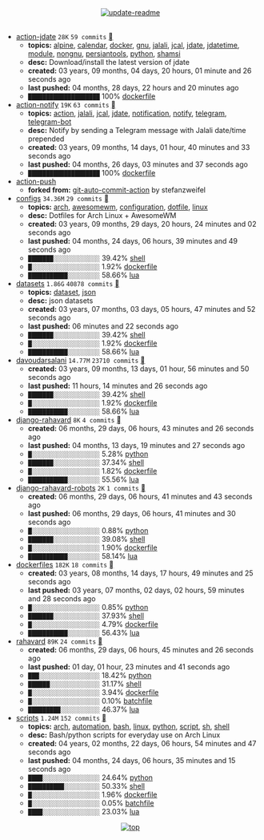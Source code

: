 <div align="center">
<a href="https://github.com/davoudarsalani/davoudarsalani/actions/workflows/update-readme.yml">
<img alt="update-readme" src="https://github.com/davoudarsalani/davoudarsalani/actions/workflows/update-readme.yml/badge.svg">
</a>
</div>
<div align="center">
</div>
<br>

* [action-jdate](https://github.com/davoudarsalani/action-jdate) `28K` `59 commits` [](https://api.github.com/repos/davoudarsalani/action-jdate/zipball)
	+ __topics:__ [alpine](https://github.com/topics/alpine), [calendar](https://github.com/topics/calendar), [docker](https://github.com/topics/docker), [gnu](https://github.com/topics/gnu), [jalali](https://github.com/topics/jalali), [jcal](https://github.com/topics/jcal), [jdate](https://github.com/topics/jdate), [jdatetime](https://github.com/topics/jdatetime), [module](https://github.com/topics/module), [nongnu](https://github.com/topics/nongnu), [persiantools](https://github.com/topics/persiantools), [python](https://github.com/topics/python), [shamsi](https://github.com/topics/shamsi)
	+ __desc:__ Download/install the latest version of jdate
	+ __created:__ 03 years, 09 months, 04 days, 20 hours, 01 minute and 26 seconds ago
	+ __last pushed:__ 04 months, 28 days, 22 hours and 20 minutes ago
	+ `████████████████████`  100% [dockerfile](https://github.com/topics/dockerfile)
* [action-notify](https://github.com/davoudarsalani/action-notify) `19K` `63 commits` [](https://api.github.com/repos/davoudarsalani/action-notify/zipball)
	+ __topics:__ [action](https://github.com/topics/action), [jalali](https://github.com/topics/jalali), [jcal](https://github.com/topics/jcal), [jdate](https://github.com/topics/jdate), [notification](https://github.com/topics/notification), [notify](https://github.com/topics/notify), [telegram](https://github.com/topics/telegram), [telegram-bot](https://github.com/topics/telegram-bot)
	+ __desc:__ Notify by sending a Telegram message with Jalali date/time prepended
	+ __created:__ 03 years, 09 months, 14 days, 01 hour, 40 minutes and 33 seconds ago
	+ __last pushed:__ 04 months, 26 days, 03 minutes and 37 seconds ago
	+ `████████████████████`  100% [dockerfile](https://github.com/topics/dockerfile)
* [action-push](https://github.com/davoudarsalani/action-push)
	+ __forked from:__ [git-auto-commit-action](https://github.com/stefanzweifel/git-auto-commit-action) by stefanzweifel
* [configs](https://github.com/davoudarsalani/configs) `34.36M` `29 commits` [](https://api.github.com/repos/davoudarsalani/configs/zipball)
	+ __topics:__ [arch](https://github.com/topics/arch), [awesomewm](https://github.com/topics/awesomewm), [configuration](https://github.com/topics/configuration), [dotfile](https://github.com/topics/dotfile), [linux](https://github.com/topics/linux)
	+ __desc:__ Dotfiles for Arch Linux + AwesomeWM
	+ __created:__ 03 years, 09 months, 29 days, 20 hours, 24 minutes and 02 seconds ago
	+ __last pushed:__ 04 months, 24 days, 06 hours, 39 minutes and 49 seconds ago
	+ `███████░░░░░░░░░░░░░`  39.42% [shell](https://github.com/topics/shell)
	+ `█░░░░░░░░░░░░░░░░░░░`  1.92% [dockerfile](https://github.com/topics/dockerfile)
	+ `███████████░░░░░░░░░`  58.66% [lua](https://github.com/topics/lua)
* [datasets](https://github.com/davoudarsalani/datasets) `1.86G` `40878 commits` [](https://api.github.com/repos/davoudarsalani/datasets/zipball)
	+ __topics:__ [dataset](https://github.com/topics/dataset), [json](https://github.com/topics/json)
	+ __desc:__ json datasets
	+ __created:__ 03 years, 07 months, 03 days, 05 hours, 47 minutes and 52 seconds ago
	+ __last pushed:__ 06 minutes and 22 seconds ago
	+ `███████░░░░░░░░░░░░░`  39.42% [shell](https://github.com/topics/shell)
	+ `█░░░░░░░░░░░░░░░░░░░`  1.92% [dockerfile](https://github.com/topics/dockerfile)
	+ `███████████░░░░░░░░░`  58.66% [lua](https://github.com/topics/lua)
* [davoudarsalani](https://github.com/davoudarsalani/davoudarsalani) `14.77M` `23710 commits` [](https://api.github.com/repos/davoudarsalani/davoudarsalani/zipball)
	+ __created:__ 03 years, 09 months, 13 days, 01 hour, 56 minutes and 50 seconds ago
	+ __last pushed:__ 11 hours, 14 minutes and 26 seconds ago
	+ `███████░░░░░░░░░░░░░`  39.42% [shell](https://github.com/topics/shell)
	+ `█░░░░░░░░░░░░░░░░░░░`  1.92% [dockerfile](https://github.com/topics/dockerfile)
	+ `███████████░░░░░░░░░`  58.66% [lua](https://github.com/topics/lua)
* [django-rahavard](https://github.com/davoudarsalani/django-rahavard) `8K` `4 commits` [](https://api.github.com/repos/davoudarsalani/django-rahavard/zipball)
	+ __created:__ 06 months, 29 days, 06 hours, 43 minutes and 26 seconds ago
	+ __last pushed:__ 04 months, 13 days, 19 minutes and 27 seconds ago
	+ `█░░░░░░░░░░░░░░░░░░░`  5.28% [python](https://github.com/topics/python)
	+ `███████░░░░░░░░░░░░░`  37.34% [shell](https://github.com/topics/shell)
	+ `█░░░░░░░░░░░░░░░░░░░`  1.82% [dockerfile](https://github.com/topics/dockerfile)
	+ `███████████░░░░░░░░░`  55.56% [lua](https://github.com/topics/lua)
* [django-rahavard-robots](https://github.com/davoudarsalani/django-rahavard-robots) `2K` `1 commits` [](https://api.github.com/repos/davoudarsalani/django-rahavard-robots/zipball)
	+ __created:__ 06 months, 29 days, 06 hours, 41 minutes and 43 seconds ago
	+ __last pushed:__ 06 months, 29 days, 06 hours, 41 minutes and 30 seconds ago
	+ `█░░░░░░░░░░░░░░░░░░░`  0.88% [python](https://github.com/topics/python)
	+ `███████░░░░░░░░░░░░░`  39.08% [shell](https://github.com/topics/shell)
	+ `█░░░░░░░░░░░░░░░░░░░`  1.90% [dockerfile](https://github.com/topics/dockerfile)
	+ `███████████░░░░░░░░░`  58.14% [lua](https://github.com/topics/lua)
* [dockerfiles](https://github.com/davoudarsalani/dockerfiles) `182K` `18 commits` [](https://api.github.com/repos/davoudarsalani/dockerfiles/zipball)
	+ __created:__ 03 years, 08 months, 14 days, 17 hours, 49 minutes and 25 seconds ago
	+ __last pushed:__ 03 years, 07 months, 02 days, 02 hours, 59 minutes and 28 seconds ago
	+ `█░░░░░░░░░░░░░░░░░░░`  0.85% [python](https://github.com/topics/python)
	+ `███████░░░░░░░░░░░░░`  37.93% [shell](https://github.com/topics/shell)
	+ `█░░░░░░░░░░░░░░░░░░░`  4.79% [dockerfile](https://github.com/topics/dockerfile)
	+ `███████████░░░░░░░░░`  56.43% [lua](https://github.com/topics/lua)
* [rahavard](https://github.com/davoudarsalani/rahavard) `89K` `24 commits` [](https://api.github.com/repos/davoudarsalani/rahavard/zipball)
	+ __created:__ 06 months, 29 days, 06 hours, 45 minutes and 26 seconds ago
	+ __last pushed:__ 01 day, 01 hour, 23 minutes and 41 seconds ago
	+ `███░░░░░░░░░░░░░░░░░`  18.42% [python](https://github.com/topics/python)
	+ `██████░░░░░░░░░░░░░░`  31.17% [shell](https://github.com/topics/shell)
	+ `█░░░░░░░░░░░░░░░░░░░`  3.94% [dockerfile](https://github.com/topics/dockerfile)
	+ `█░░░░░░░░░░░░░░░░░░░`  0.10% [batchfile](https://github.com/topics/batchfile)
	+ `█████████░░░░░░░░░░░`  46.37% [lua](https://github.com/topics/lua)
* [scripts](https://github.com/davoudarsalani/scripts) `1.24M` `152 commits` [](https://api.github.com/repos/davoudarsalani/scripts/zipball)
	+ __topics:__ [arch](https://github.com/topics/arch), [automation](https://github.com/topics/automation), [bash](https://github.com/topics/bash), [linux](https://github.com/topics/linux), [python](https://github.com/topics/python), [script](https://github.com/topics/script), [sh](https://github.com/topics/sh), [shell](https://github.com/topics/shell)
	+ __desc:__ Bash/python scripts for everyday use on Arch Linux
	+ __created:__ 04 years, 02 months, 22 days, 06 hours, 54 minutes and 47 seconds ago
	+ __last pushed:__ 04 months, 24 days, 06 hours, 35 minutes and 15 seconds ago
	+ `████░░░░░░░░░░░░░░░░`  24.64% [python](https://github.com/topics/python)
	+ `██████████░░░░░░░░░░`  50.33% [shell](https://github.com/topics/shell)
	+ `█░░░░░░░░░░░░░░░░░░░`  1.96% [dockerfile](https://github.com/topics/dockerfile)
	+ `█░░░░░░░░░░░░░░░░░░░`  0.05% [batchfile](https://github.com/topics/batchfile)
	+ `████░░░░░░░░░░░░░░░░`  23.03% [lua](https://github.com/topics/lua)
<div align="center">
<a href='https://github.com/davoudarsalani/davoudarsalani#readme'>
<img alt='top' src='https://img.shields.io/badge/TOP-grey'>
</a>
</div>
